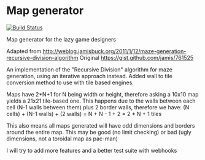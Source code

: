 # Map generator
[![Build Status](https://travis-ci.org/Maumagnaguagno/Map_generator.png)](https://travis-ci.org/Maumagnaguagno/Map_generator)

Map generator for the lazy game designers

Adapted from http://weblog.jamisbuck.org/2011/1/12/maze-generation-recursive-division-algorithm
Original https://gist.github.com/jamis/761525

An implementation of the "Recursive Division" algorithm for maze generation, using an iterative approach instead.
Added wall to tile conversion method to use with tile based engines.

Maps have 2*N+1 for N being width or height, therefore asking a 10x10 map yields a 21x21 tile-based one.
This happens due to the walls between each cell (N-1 walls between them) plus 2 border walls, therefore we have:
(N cells) + (N-1 walls) + (2 walls) = N + N - 1 + 2 = 2 * N + 1 tiles

This also means all maps generated will have odd dimensions and borders around the entire map.
This may be good (no limit checking) or bad (ugly dimensions, not a toroidal map as pac-man)

I will try to add more features and a better test suite with webhooks
